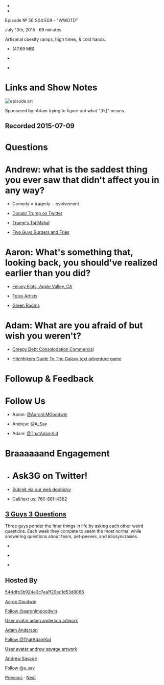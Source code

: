 -

-

Episode № 56 S04:E09 - "WWDTD"

July 13th, 2015 · 69 minutes

Artisanal obesity ramps, high times, & cold hands.

- [](http://podcasts-1.feedpress.co/13789/14049.mp3)(47.69 MB)

- [](http://twitter.com/intent/tweet?text=3%20Guys%203%20Questions%20%E2%84%96%2056%20on%20@goodstuff_fm%20-%20http://goodstuff.fm/3g3q/56)

- [](http://www.facebook.com/sharer/sharer.php?u=http://goodstuff.fm/3g3q/56)

# Links and Show Notes

![episode art](http://l.gdwn.co/19hfH.jpg)

Sponsored by: Adam trying to figure out what "[tk]" means.

## Recorded 2015-07-09

# Questions

# Andrew: what is the saddest thing you ever saw that didn't affect you in any way?

- Comedy = tragedy - involvement

- [Donald Trump on Twitter](https://twitter.com/realdonaldtrump)

- [Trump's Taj Mahal](http://www.trumptaj.com/)

- [Five Guys Burgers and Fries](http://www.fiveguys.com/)

# Aaron: What's something that, looking back, you should've realized earlier than you did?

- [Felony Flats, Apple Valley, CA](http://www.city-data.com/forum/san-bernardino-riverside-counties/711755-apple-valley-ca-felony-flats-location.html)

- [Foley Artists](https://en.wikipedia.org/wiki/Foley_%28filmmaking%29)

- [Green Rooms](http://www.housebeautiful.com/room-decorating/colors/g1175/green-room-decorating-ideas/)

# Adam: What are you afraid of but wish you weren't?

- [Creepy Debt Consolodation Commercial](https://www.youtube.com/watch?v=LG-Z-kYSC4s)

- [Hitchhikers Guide To The Galaxy text adventure game](http://www.douglasadams.com/creations/infocomjava.html)

# Followup & Feedback

# Follow Us

- Aaron: [@AaronLMGoodwin](http://twitter.com/aaronlmgoodwin)

- Andrew: [@A_Sav](http://twitter.com/a_sav)

- Adam: [@ThatAdamKid](http://twitter.com/thatadamkid)

# Braaaaaand Engagement

- # Ask3G on Twitter!

- [Submit via our web doohicky](http://3g3q.co/ask)

- Call/text us: 760-881-4382

## [3 Guys 3 Questions](/3g3q)

Three guys ponder the finer things in life by asking each other weird questions. Each week they compete to seem the most normal while answering questions about fears, pet-peeves, and idiosyncrasies.

- [](https://itunes.apple.com/us/podcast/3-guys-3-questions/id914129482)

- [](http://feed.3g3q.co/)

- [](mailto:3guys3questions@gmail.com?cc=sponsorship%40goodstuff.fm&subject=%5BGoodStuff%20FM%5D%20Sponsorship%20Inquiry%20for%203%20Guys%203%20Questions)

## Hosted By

[544dfb3b924e3c7ea1f29ec1d53d8086](/people/aaron-goodwin)[](http://gravatar.com/avatar/544dfb3b924e3c7ea1f29ec1d53d8086.png?s=300&r=pg)

[Aaron Goodwin](/people/aaron-goodwin)

[Follow @aaronlmgoodwin](https://twitter.com/aaronlmgoodwin)

[User avatar adam anderson artwork](/people/adam-anderson)[](https://goodstuffs3.s3.amazonaws.com/uploads/user/avatar/89/user_avatar_adam-anderson_artwork.png)

[Adam Anderson](/people/adam-anderson)

[Follow @ThatAdamKid](https://twitter.com/ThatAdamKid)

[User avatar andrew savage artwork](/people/andrew-savage)[](https://goodstuffs3.s3.amazonaws.com/uploads/user/avatar/95/user_avatar_andrew-savage_artwork.png)

[Andrew Savage](/people/andrew-savage)

[Follow @a_sav](https://twitter.com/a_sav)

[Previous](/3g3q/55) · [Next](/3g3q/57)
